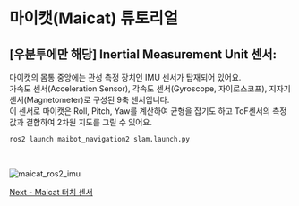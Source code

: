 # 마이캣(Maicat) 튜토리얼
## [우분투에만 해당] Inertial Measurement Unit 센서:

마이캣의 몸통 중앙에는 관성 측정 장치인 IMU 센서가 탑재되어 있어요.<br/>
가속도 센서(Acceleration Sensor), 각속도 센서(Gyroscope, 자이로스코프), 지자기 센서(Magnetometer)로 구성된 9축 센서입니다.<br/>
이 센서로 마이캣은 Roll, Pitch, Yaw를 계산하여 균형을 잡기도 하고 ToF센서의 측정값과 결합하여 2차원 지도를 그릴 수 있어요.

```python
ros2 launch maibot_navigation2 slam.launch.py
```

&nbsp;

![maicat_ros2_imu](https://github.com/user-attachments/assets/a4ab2090-8313-4192-bf75-c81e0429492b)


[Next - Maicat 터치 센서](../07_maicat_touch_sensor/README.md)
